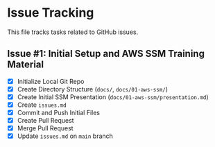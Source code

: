 # Issue Tracking

This file tracks tasks related to GitHub issues.

## Issue #1: Initial Setup and AWS SSM Training Material

*   [x] Initialize Local Git Repo
*   [x] Create Directory Structure (`docs/`, `docs/01-aws-ssm/`)
*   [x] Create Initial SSM Presentation (`docs/01-aws-ssm/presentation.md`)
*   [x] Create `issues.md`
*   [x] Commit and Push Initial Files
*   [x] Create Pull Request
*   [x] Merge Pull Request
*   [x] Update `issues.md` on `main` branch
